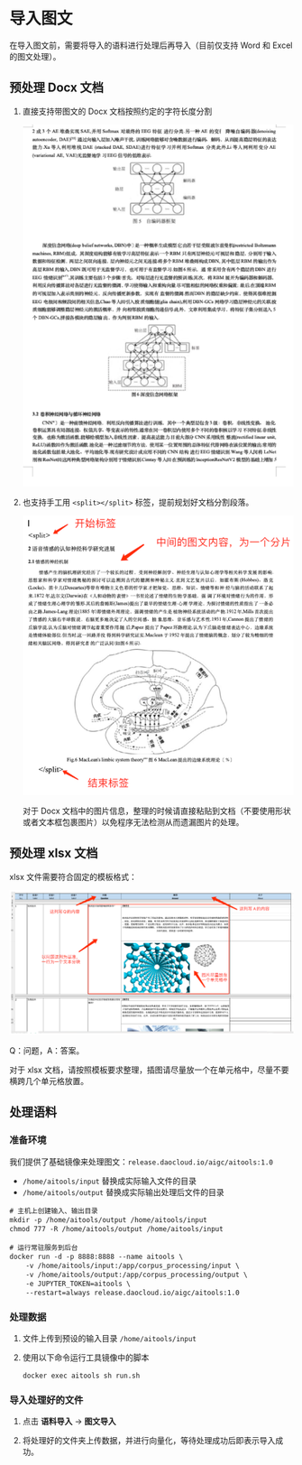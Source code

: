 # 导入图文

在导入图文前，需要将导入的语料进行处理后再导入（目前仅支持 Word 和 Excel 的图文处理）。

## 预处理 Docx 文档

1. 直接支持带图文的 Docx 文档按照约定的字符长度分割

    ![按字符长度分割](./images/picture1.png)

2. 也支持手工用 `<split></split>` 标签，提前规划好文档分割段落。

    ![手动 split 分割](./images/picture2.png)

    对于 Docx 文档中的图片信息，整理的时候请直接粘贴到文档（不要使用形状或者文本框包裹图片）以免程序无法检测从而遗漏图片的处理。

## 预处理 xlsx 文档

xlsx 文件需要符合固定的模板格式：

![模板形式](./images/picture3.png)

Q：问题，A：答案。

对于 xlsx 文档，请按照模板要求整理，插图请尽量放一个在单元格中，尽量不要横跨几个单元格放置。

## 处理语料

### 准备环境

我们提供了基础镜像来处理图文：`release.daocloud.io/aigc/aitools:1.0`

- `/home/aitools/input` 替换成实际输入文件的目录
- `/home/aitools/output` 替换成实际输出处理后文件的目录

```shell
# 主机上创建输入、输出目录
mkdir -p /home/aitools/output /home/aitools/input
chmod 777 -R /home/aitools/output /home/aitools/input

# 运行常驻服务到后台
docker run -d -p 8888:8888 --name aitools \
    -v /home/aitools/input:/app/corpus_processing/input \
    -v /home/aitools/output:/app/corpus_processing/output \
    -e JUPYTER_TOKEN=aitools \
    --restart=always release.daocloud.io/aigc/aitools:1.0
```

### 处理数据

1. 文件上传到预设的输入目录 `/home/aitools/input`

2. 使用以下命令运行工具镜像中的脚本

    ```shell
    docker exec aitools sh run.sh
    ```

### 导入处理好的文件

1. 点击 **语料导入** -> **图文导入**

2. 将处理好的文件夹上传数据，并进行向量化，等待处理成功后即表示导入成功。

